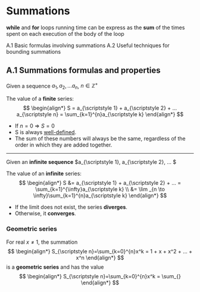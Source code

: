 # Summations

**while** and **for** loops running time can be express as the **sum** of the times spent on each execution of the body of the loop

A.1 Basic formulas involving summations
A.2 Useful techniques for bounding summations

## A.1 Summations formulas and properties
Given a sequence $a_{\scriptstyle 1}, a_{\scriptstyle 2}, ... a_{\scriptstyle n}$, $n \in \mathbb{Z}^{+}$

The value of a **finite** series:
$$
\begin{align*}
S = a_{\scriptstyle 1} + a_{\scriptstyle 2} + ... a_{\scriptstyle n} = \sum_{k=1}^{n}a_{\scriptstyle k}
\end{align*}
$$

- If $n = 0$ => $S = 0$
- S is always [well-defined](https://en.wikipedia.org/wiki/Well-defined_expression).
- The sum of these numbers will always be the same, regardless of the order in which they are added together.

<hr>

Given an **infinite sequence** $a_{\scriptstyle 1}, a_{\scriptstyle 2}, ... $

The value of an **infinite** series:
$$
\begin{align*}
S &= a_{\scriptstyle 1} + a_{\scriptstyle 2} + ... = \sum_{k=1}^{\infty}a_{\scriptstyle k} \\
&= \lim _{n \to \infty}\sum_{k=1}^{n}a_{\scriptstyle k}
\end{align*}
$$

- If the limit does not exist, the series **diverges**.
- Otherwise, it **converges**.

### Geometric series
For real $x \neq 1$, the summation
$$
\begin{align*}
S_{\scriptstyle n}=\sum_{k=0}^{n}x^k = 1 + x + x^2 + ... + x^n
\end{align*}
$$
is a **geometric series** and has the value
$$
\begin{align*}
S_{\scriptstyle n}=\sum_{k=0}^{n}x^k = \sum_{}
\end{align*}
$$